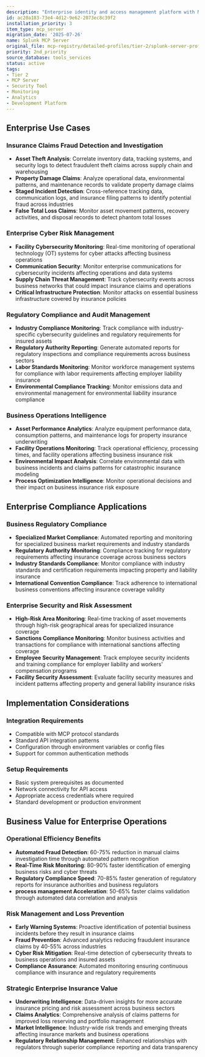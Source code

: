 ```yaml
---
description: "Enterprise identity and access management platform with MCP integration"
id: ac20a183-73e4-4d12-9e62-2073ec8c39f2
installation_priority: 3
item_type: mcp_server
migration_date: '2025-07-26'
name: Splunk MCP Server
original_file: mcp-registry/detailed-profiles/tier-2/splunk-server-profile.md
priority: 2nd_priority
source_database: tools_services
status: active
tags:
- Tier 2
- MCP Server
- Security Tool
- Monitoring
- Analytics
- Development Platform
---
```


## Enterprise Use Cases

### Insurance Claims Fraud Detection and Investigation

- **Asset Theft Analysis**: Correlate inventory data, tracking systems, and security logs to detect fraudulent theft claims across supply chain and warehousing
- **Property Damage Claims**: Analyze operational data, environmental patterns, and maintenance records to validate property damage claims
- **Staged Incident Detection**: Cross-reference tracking data, communication logs, and insurance filing patterns to identify potential fraud across industries
- **False Total Loss Claims**: Monitor asset movement patterns, recovery activities, and disposal records to detect phantom total losses

### Enterprise Cyber Risk Management

- **Facility Cybersecurity Monitoring**: Real-time monitoring of operational technology (OT) systems for cyber attacks affecting business operations
- **Communication Security**: Monitor enterprise communications for cybersecurity incidents affecting operations and data systems
- **Supply Chain Threat Management**: Track cybersecurity events across business networks that could impact insurance claims and operations
- **Critical Infrastructure Protection**: Monitor attacks on essential business infrastructure covered by insurance policies

### Regulatory Compliance and Audit Management

- **Industry Compliance Monitoring**: Track compliance with industry-specific cybersecurity guidelines and regulatory requirements for insured assets
- **Regulatory Authority Reporting**: Generate automated reports for regulatory inspections and compliance requirements across business sectors
- **Labor Standards Monitoring**: Monitor workforce management systems for compliance with labor requirements affecting employer liability insurance
- **Environmental Compliance Tracking**: Monitor emissions data and environmental management for environmental liability insurance compliance

### Business Operations Intelligence

- **Asset Performance Analytics**: Analyze equipment performance data, consumption patterns, and maintenance logs for property insurance underwriting
- **Facility Operations Monitoring**: Track operational efficiency, processing times, and facility operations affecting business insurance risk
- **Environmental Impact Analysis**: Correlate environmental data with business incidents and claims patterns for catastrophic insurance modeling
- **Process Optimization Intelligence**: Monitor operational decisions and their impact on business insurance risk exposure

## Enterprise Compliance Applications

### Business Regulatory Compliance

- **Specialized Market Compliance**: Automated reporting and monitoring for specialized business market requirements and industry standards
- **Regulatory Authority Monitoring**: Compliance tracking for regulatory requirements affecting insurance coverage across business sectors
- **Industry Standards Compliance**: Monitor compliance with industry standards and certification requirements impacting property and liability insurance
- **International Convention Compliance**: Track adherence to international business conventions affecting insurance coverage validity

### Enterprise Security and Risk Assessment

- **High-Risk Area Monitoring**: Real-time tracking of asset movements through high-risk geographical areas for specialized insurance coverage
- **Sanctions Compliance Monitoring**: Monitor business activities and transactions for compliance with international sanctions affecting coverage
- **Employee Security Management**: Track employee security incidents and training compliance for employer liability and workers' compensation programs
- **Facility Security Assessment**: Evaluate facility security measures and incident patterns affecting property and general liability insurance risks

## Implementation Considerations

### Integration Requirements
- Compatible with MCP protocol standards
- Standard API integration patterns
- Configuration through environment variables or config files
- Support for common authentication methods

### Setup Requirements
- Basic system prerequisites as documented
- Network connectivity for API access
- Appropriate access credentials where required
- Standard development or production environment
## Business Value for Enterprise Operations

### Operational Efficiency Benefits

- **Automated Fraud Detection**: 60-75% reduction in manual claims investigation time through automated pattern recognition
- **Real-Time Risk Monitoring**: 80-90% faster identification of emerging business risks and cyber threats
- **Regulatory Compliance Speed**: 70-85% faster generation of regulatory reports for insurance authorities and business regulators
- **process management Acceleration**: 50-65% faster claims validation through automated data correlation and analysis

### Risk Management and Loss Prevention

- **Early Warning Systems**: Proactive identification of potential business incidents before they result in insurance claims
- **Fraud Prevention**: Advanced analytics reducing fraudulent insurance claims by 40-55% across industries
- **Cyber Risk Mitigation**: Real-time detection of cybersecurity threats to business operations and insured assets
- **Compliance Assurance**: Automated monitoring ensuring continuous compliance with insurance and regulatory requirements

### Strategic Enterprise Insurance Value

- **Underwriting Intelligence**: Data-driven insights for more accurate insurance pricing and risk assessment across business sectors
- **Claims Analytics**: Comprehensive analysis of claims patterns for improved loss reserving and portfolio management
- **Market Intelligence**: Industry-wide risk trends and emerging threats affecting insurance markets and business operations
- **Regulatory Relationship Management**: Enhanced relationships with regulators through superior compliance reporting and data transparency

